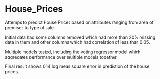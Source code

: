 # House_Prices

Attemps to predict House Prices based on attributes ranging from area of premises to type of sale.

Initial data had some columns removed which had more than 20% missing data in them and other columns which had correlation of less than 0.05.

Multiple models tested, including the voting regressor model which aggregates performance over multiple models together. 

Final result shows 0.14 log mean square error in prediction of the house prices.
